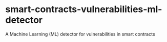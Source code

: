 # smart-contracts-vulnerabilities-ml-detector
A Machine Learning (ML) detector for vulnerabilities in smart contracts
